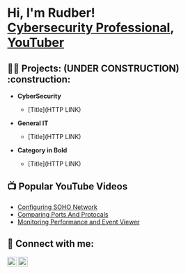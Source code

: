 <h1>Hi, I'm Rudber! <br/> <a href="https://www.linkedin.com/in/rudbervalenzuelacs/">Cybersecurity Professional</a>, <a href="https://www.youtube.com/@TechBetsandChecks">YouTuber</a></h1>

<h2>👨‍💻 Projects: (UNDER CONSTRUCTION) :construction:</h2>

- <b>CyberSecurity</b>
  - [Title](HTTP LINK)
 
- <b>General IT</b>
  - [Title](HTTP LINK)
 
- <b>Category in Bold</b>
  - [Title](HTTP LINK)


<h2>📺 Popular YouTube Videos</h2>

- [Configuring SOHO Network](https://youtu.be/-L7PpfXU5D4?si=3eO9y_apT-AoMWsc)
- [Comparing Ports And Protocals](https://youtu.be/LonHyAFLOY4?si=OzsdsGlXvV_cWQZs)
- [Monitoring Performance and Event Viewer](https://youtu.be/_IDDT5xVbxM?si=GMisEo-LXwKv670N)


<h2> 🤳 Connect with me:</h2>

[<img align="left" alt="JoshMadakor | YouTube" width="22px" src="https://cdn.jsdelivr.net/npm/simple-icons@v3/icons/youtube.svg" />][youtube]
[<img align="left" alt="JoshMadakor | LinkedIn" width="22px" src="https://cdn.jsdelivr.net/npm/simple-icons@v3/icons/linkedin.svg" />][linkedin]



[youtube]: https://www.https://www.youtube.com/@TechBetsandChecks
[linkedin]: https://https://www.linkedin.com/in/rudbervalenzuelacs/

<!--
**joshmadakor1/joshmadakor1** is a ✨ _special_ ✨ repository because its `README.md` (this file) appears on your GitHub profile.

Here are some ideas to get you started:

- 🔭 I’m currently working on ...
- 🌱 I’m currently learning ...
- 👯 I’m looking to collaborate on ...
- 🤔 I’m looking for help with ...
- 💬 Ask me about ...
- 📫 How to reach me: ...
- 😄 Pronouns: ...
- ⚡ Fun fact: ...
-->

